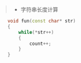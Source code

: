 >- 字符串长度计算
```c++
    void fun(const char* str)
    {
        while(*str++)
        {
            count++;
        }
    }
```